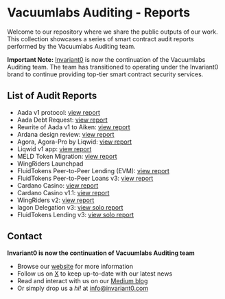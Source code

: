 # Vacuumlabs Auditing - Reports
Welcome to our repository where we share the public outputs of our work. This collection showcases a series of smart contract audit reports performed by the Vacuumlabs Auditing team.

**Important Note:** [Invariant0](https://invariant0.com) is now the continuation of the Vacuumlabs Auditing team. The team has transitioned to operating under the Invariant0 brand to continue providing top-tier smart contract security services.


## List of Audit Reports

* Aada v1 protocol: [view report](./reports/aada-v1.pdf)
* Aada Debt Request: [view report](./reports/aada-debt-request-v1.pdf)
* Rewrite of Aada v1 to Aiken: [view report](./reports/aada-v1.1.pdf)
* Ardana design review: [view report](./reports/ardana-dusd-v1.0.pdf)
* Agora, Agora-Pro by Liqwid: [view report](./reports/liqwid-agora-v1.pdf)
* Liqwid v1 app: [view report](./reports/liqwid-app-v1.0.pdf)
* MELD Token Migration: [view report](./reports/meld-token-v1.0.pdf)
* WingRiders Launchpad
* FluidTokens Peer-to-Peer Lending (EVM): [view report](./reports/fluidtokens-p2p-lending-evm-v1.0.pdf)
* FluidTokens Peer-to-Peer Loans v3: [view report](./reports/fluidtokens-p2p-loans-v3-v1.0.pdf)
* Cardano Casino: [view report](./reports/cardano-casino-v1.0.pdf)
* Cardano Casino v1.1: [view report](./reports/cardano-casino-v1.1.pdf)
* WingRiders v2: [view report](./reports/wingriders-v2-v1.0.pdf)
* Iagon Delegation v3: [view solo report](./reports/iagon-delegation-v3-v1.0.pdf)
* FluidTokens Lending v3: [view solo report](./reports/fluidtokens-lending-v3-v1.0.pdf)

## Contact
**Invariant0 is now the continuation of Vacuumlabs Auditing team**

* Browse our [website](https://invariant0.com/) for more information
* Follow us on [X](https://x.com/invariant0_com) to keep up-to-date with our latest news
* Read and interact with us on our [Medium blog](https://medium.com/@invariant0)
* Or simply drop us a *hi!* at [info@invariant0.com](mailto:info@invariant0.com)
